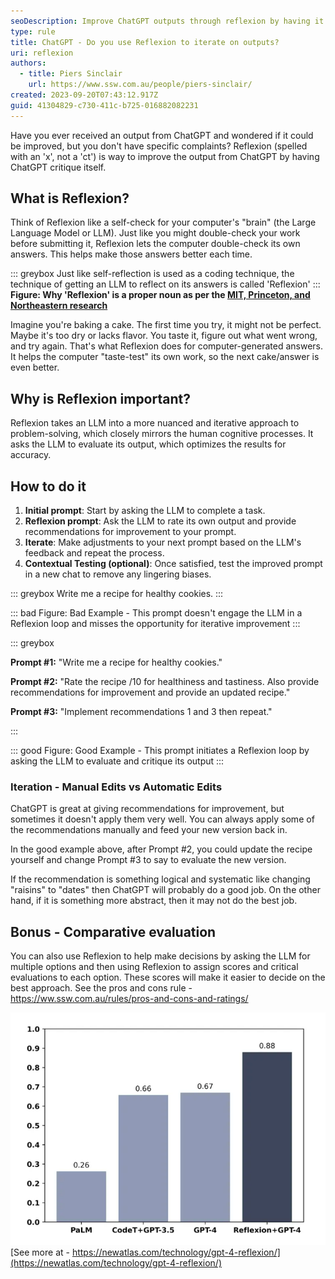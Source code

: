 ```yaml
---
seoDescription: Improve ChatGPT outputs through reflexion by having it critique itself, enhancing accuracy and iteration.
type: rule
title: ChatGPT - Do you use Reflexion to iterate on outputs?
uri: reflexion
authors:
  - title: Piers Sinclair
    url: https://www.ssw.com.au/people/piers-sinclair/
created: 2023-09-20T07:43:12.917Z
guid: 41304829-c730-411c-b725-016882082231
---
```


Have you ever received an output from ChatGPT and wondered if it could be improved, but you don't have specific complaints? Reflexion (spelled with an 'x', not a 'ct') is way to improve the output from ChatGPT by having ChatGPT critique itself.

<!--endintro-->

## What is Reflexion?

Think of Reflexion like a self-check for your computer's "brain" (the Large Language Model or LLM). Just like you might double-check your work before submitting it, Reflexion lets the computer double-check its own answers. This helps make those answers better each time.

::: greybox
Just like self-reflection is used as a coding technique, the technique of getting an LLM to reflect on its answers is called 'Reflexion'
:::
**Figure: Why 'Reflexion' is a proper noun as per the [MIT, Princeton, and Northeastern research](https://arxiv.org/pdf/2303.11366.pdf)**

Imagine you're baking a cake. The first time you try, it might not be perfect. Maybe it's too dry or lacks flavor. You taste it, figure out what went wrong, and try again. That's what Reflexion does for computer-generated answers. It helps the computer "taste-test" its own work, so the next cake/answer is even better.

## Why is Reflexion important?

Reflexion takes an LLM into a more nuanced and iterative approach to problem-solving, which closely mirrors the human cognitive processes. It asks the LLM to evaluate its output, which optimizes the results for accuracy.

## How to do it

1. **Initial prompt**: Start by asking the LLM to complete a task.
2. **Reflexion prompt**: Ask the LLM to rate its own output and provide recommendations for improvement to your prompt.
3. **Iterate**: Make adjustments to your next prompt based on the LLM's feedback and repeat the process.
4. **Contextual Testing (optional)**: Once satisfied, test the improved prompt in a new chat to remove any lingering biases.

::: greybox
Write me a recipe for healthy cookies.
:::

::: bad
Figure: Bad Example - This prompt doesn't engage the LLM in a Reflexion loop and misses the opportunity for iterative improvement
:::

::: greybox

**Prompt #1:** "Write me a recipe for healthy cookies."

**Prompt #2:** "Rate the recipe /10 for healthiness and tastiness. Also provide recommendations for improvement and provide an updated recipe."

**Prompt #3:** "Implement recommendations 1 and 3 then repeat."

:::

::: good
Figure: Good Example - This prompt initiates a Reflexion loop by asking the LLM to evaluate and critique its output
:::

### Iteration - Manual Edits vs Automatic Edits

ChatGPT is great at giving recommendations for improvement, but sometimes it doesn't apply them very well. You can always apply some of the recommendations manually and feed your new version back in.

In the good example above, after Prompt #2, you could update the recipe yourself and change Prompt #3 to say to evaluate the new version.

If the recommendation is something logical and systematic like changing "raisins" to "dates" then ChatGPT will probably do a good job.
On the other hand, if it is something more abstract, then it may not do the best job.

## Bonus - Comparative evaluation

You can also use Reflexion to help make decisions by asking the LLM for multiple options and then using Reflexion to assign scores and critical evaluations to each option. These scores will make it easier to decide on the best approach. See the pros and cons rule - https://ww.ssw.com.au/rules/pros-and-cons-and-ratings/

![Figure: GPT-4 was found to be 30% more accurate on coding tests when asked to critique itself in self-reflective loops](reflexion-figure.png)
[See more at - https://newatlas.com/technology/gpt-4-reflexion/](https://newatlas.com/technology/gpt-4-reflexion/)
